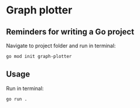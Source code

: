 # Graph plotter

## Reminders for writing a Go project
Navigate to project folder and run in terminal:
```
go mod init graph-plotter
```

## Usage
Run in terminal:
```
go run .
```
